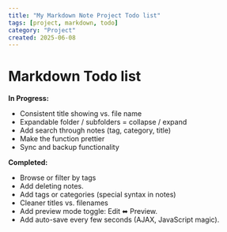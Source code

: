 ```yaml
---
title: "My Markdown Note Project Todo list"
tags: [project, markdown, todo]
category: "Project"
created: 2025-06-08
---
```


# Markdown Todo list

**In Progress:**
- Consistent title showing vs. file name
- Expandable folder / subfolders = collapse / expand
- Add search through notes (tag, category, title)
- Make the function prettier
- Sync and backup functionality


**Completed:**
- Browse or filter by tags
- Add deleting notes.
- Add tags or categories (special syntax in notes)
- Cleaner titles vs. filenames
- Add preview mode toggle: Edit ⬌ Preview.
- Add auto-save every few seconds (AJAX, JavaScript magic).
